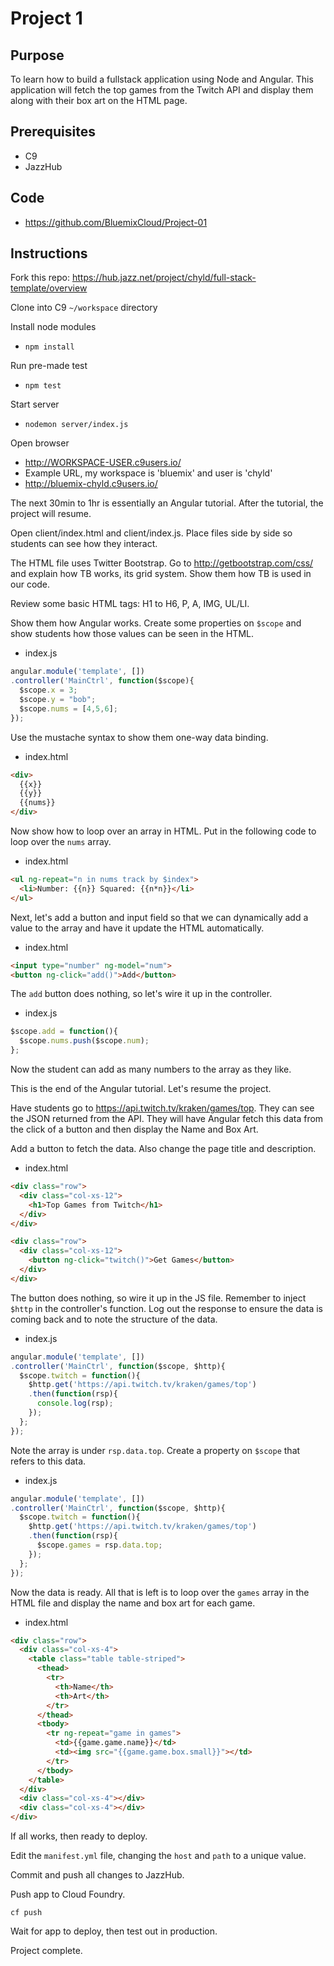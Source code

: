 # Project 1

## Purpose
To learn how to build a fullstack application using Node and Angular. This application will fetch the top games from the Twitch API and display them along with their box art on the HTML page.

## Prerequisites
- C9
- JazzHub

## Code
- https://github.com/BluemixCloud/Project-01

## Instructions
Fork this repo:
https://hub.jazz.net/project/chyld/full-stack-template/overview

Clone into C9 `~/workspace` directory

Install node modules
- `npm install`

Run pre-made test
- `npm test`

Start server
- `nodemon server/index.js`

Open browser
- http://WORKSPACE-USER.c9users.io/
- Example URL, my workspace is 'bluemix' and user is 'chyld'
- http://bluemix-chyld.c9users.io/

The next 30min to 1hr is essentially an Angular tutorial. After the tutorial, the project will resume.

Open client/index.html and client/index.js. Place files side by side so students can see how they interact.

The HTML file uses Twitter Bootstrap. Go to http://getbootstrap.com/css/ and explain how TB works, its grid system. Show them how TB is used in our code.

Review some basic HTML tags: H1 to H6, P, A, IMG, UL/LI.

Show them how Angular works. Create some properties on `$scope` and show students how those values can be seen in the HTML.
- index.js
```js
angular.module('template', [])
.controller('MainCtrl', function($scope){
  $scope.x = 3;
  $scope.y = "bob";
  $scope.nums = [4,5,6];
});
```

Use the mustache syntax to show them one-way data binding.
- index.html
```html
<div>
  {{x}}
  {{y}}
  {{nums}}
</div>
```

Now show how to loop over an array in HTML. Put in the following code to loop over the `nums` array.
- index.html
```html
<ul ng-repeat="n in nums track by $index">
  <li>Number: {{n}} Squared: {{n*n}}</li>
</ul>
```

Next, let's add a button and input field so that we can dynamically add a value to the array and have it update the HTML automatically.
- index.html
```html
<input type="number" ng-model="num">
<button ng-click="add()">Add</button>
```

The `add` button does nothing, so let's wire it up in the controller.
- index.js
```js
$scope.add = function(){
  $scope.nums.push($scope.num);
};
```

Now the student can add as many numbers to the array as they like.

This is the end of the Angular tutorial. Let's resume the project.

Have students go to https://api.twitch.tv/kraken/games/top. They can see the JSON returned from the API. They will have Angular fetch this data from the click of a button and then display the Name and Box Art.

Add a button to fetch the data. Also change the page title and description.
- index.html
```html
<div class="row">
  <div class="col-xs-12">
    <h1>Top Games from Twitch</h1>
  </div>
</div>

<div class="row">
  <div class="col-xs-12">
    <button ng-click="twitch()">Get Games</button>
  </div>
</div>
```

The button does nothing, so wire it up in the JS file. Remember to inject `$http` in the controller's function. Log out the response to ensure the data is coming back and to note the structure of the data.
- index.js
```js
angular.module('template', [])
.controller('MainCtrl', function($scope, $http){
  $scope.twitch = function(){
    $http.get('https://api.twitch.tv/kraken/games/top')
    .then(function(rsp){
      console.log(rsp);
    });
  };
});
```

Note the array is under `rsp.data.top`. Create a property on `$scope` that refers to this data.
- index.js
```js
angular.module('template', [])
.controller('MainCtrl', function($scope, $http){
  $scope.twitch = function(){
    $http.get('https://api.twitch.tv/kraken/games/top')
    .then(function(rsp){
      $scope.games = rsp.data.top;
    });
  };
});
```

Now the data is ready. All that is left is to loop over the `games` array in the HTML file and display the name and box art for each game.
- index.html
```html
<div class="row">
  <div class="col-xs-4">
    <table class="table table-striped">
      <thead>
        <tr>
          <th>Name</th>
          <th>Art</th>
        </tr>
      </thead>
      <tbody>
        <tr ng-repeat="game in games">
          <td>{{game.game.name}}</td>
          <td><img src="{{game.game.box.small}}"></td>
        </tr>
      </tbody>
    </table>
  </div>
  <div class="col-xs-4"></div>
  <div class="col-xs-4"></div>
</div>
```

If all works, then ready to deploy.

Edit the `manifest.yml` file, changing the `host` and `path` to a unique value.

Commit and push all changes to JazzHub.

Push app to Cloud Foundry.

`cf push`

Wait for app to deploy, then test out in production.

Project complete.
